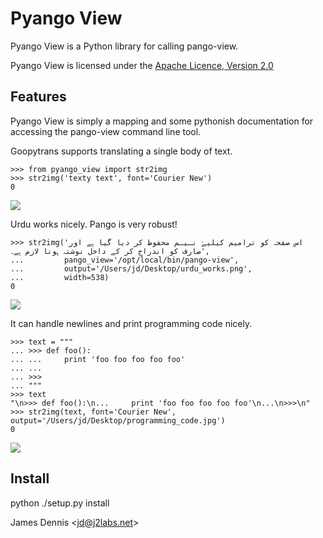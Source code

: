 Pyango View
===========

Pyango View is a Python library for calling pango-view.

Pyango View is licensed under the [Apache Licence, Version 2.0](http://www.apache.org/licenses/LICENSE-2.0.html)

Features
--------

Pyango View is simply a mapping and some pythonish documentation for accessing the pango-view command line tool.

Goopytrans supports translating a single body of text.

    >>> from pyango_view import str2img
    >>> str2img('texty text', font='Courier New')
    0

<a href="/j2labs/pyango_view/raw/master/docs/images/textytext.png"><img src="/j2labs/pyango_view/raw/master/docs/images/textytext.png" /></a>

Urdu works nicely. Pango is very robust!

    >>> str2img('اس صفحہ کو ترامیم کیلیۓ نـیـم محفوظ کر دیا گیا ہے اور صارف کو اندراج کر کے داخل نوشتہ ہونا لازم ہے۔', 
    ...         pango_view='/opt/local/bin/pango-view',
    ...         output='/Users/jd/Desktop/urdu_works.png',
    ...         width=538)
    0

<a href="/j2labs/pyango_view/raw/master/docs/images/urdu_works.png"><img src="/j2labs/pyango_view/raw/master/docs/images/urdu_works.png" /></a>

It can handle newlines and print programming code nicely.

    >>> text = """
    ... >>> def foo():
    ... ...     print 'foo foo foo foo foo'
    ... ...
    ... >>>
    ... """
    >>> text
    "\n>>> def foo():\n...     print 'foo foo foo foo foo'\n...\n>>>\n"
    >>> str2img(text, font='Courier New', output='/Users/jd/Desktop/programming_code.jpg')
    0

<a href="/j2labs/pyango_view/raw/master/docs/images/programming_code.jpg"><img src="/j2labs/pyango_view/raw/master/docs/images/programming_code.jpg" /></a>
    
Install
-------

python ./setup.py install

James Dennis <<jd@j2labs.net>>
